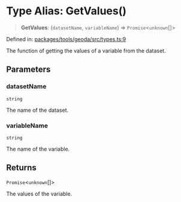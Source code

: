 # Type Alias: GetValues()

> **GetValues**: (`datasetName`, `variableName`) => `Promise`\<`unknown`[]\>

Defined in: [packages/tools/geoda/src/types.ts:9](https://github.com/GeoDaCenter/openassistant/blob/0f7bf760e453a1735df9463dc799b04ee2f630fd/packages/tools/geoda/src/types.ts#L9)

The function of getting the values of a variable from the dataset.

## Parameters

### datasetName

`string`

The name of the dataset.

### variableName

`string`

The name of the variable.

## Returns

`Promise`\<`unknown`[]\>

The values of the variable.
